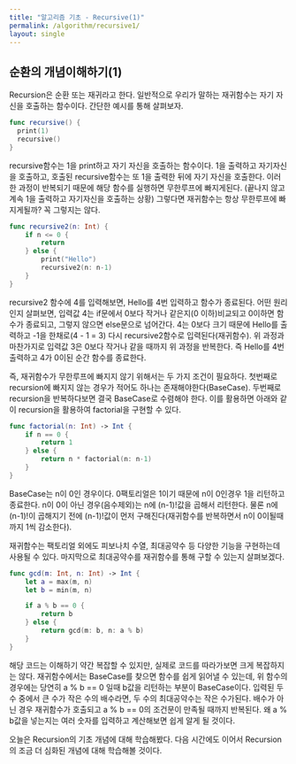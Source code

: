 ```yaml
---
title: "알고리즘 기초 - Recursive(1)"
permalink: /algorithm/recursive1/
layout: single
---
```


## 순환의 개념이해하기(1)

Recursion은 순환 또는 재귀라고 한다. 일반적으로 우리가 말하는 재귀함수는 자기 자신을 호출하는 함수이다. 간단한 예시를 통해 살펴보자.

``` swift
func recursive() {
  print(1)
  recursive()
}
```

recursive함수는 1을 print하고 자기 자신을 호출하는 함수이다. 1을 출력하고 자기자신을 호출하고, 호출된 recursive함수는 또 1을 출력한 뒤에 자기 자신을 호출한다. 이러한 과정이 반복되기 때문에 해당 함수를 실행하면 무한루프에 빠지게된다. (끝나지 않고 계속 1을 출력하고 자기자신을 호출하는 상황) 그렇다면 재귀함수는 항상 무한루프에 빠지게될까? 꼭 그렇지는 않다.

``` swift
func recursive2(n: Int) {
    if n <= 0 {
        return
    } else {
        print("Hello")
        recursive2(n: n-1)
    }
}
```

recursive2 함수에 4를 입력해보면, Hello를 4번 입력하고 함수가 종료된다. 어떤 원리인지 살펴보면, 입력값 4는 if문에서 0보다 작거나 같은지(0 이하)비교되고 0이하면 함수가 종료되고, 그렇지 않으면 else문으로 넘어간다. 4는 0보다 크기 때문에 Hello를 출력하고 -1을 한채로(4 - 1 = 3) 다시 recursive2함수로 입력된다(재귀함수). 위 과정과 마찬가지로 입력값 3은 0보다 작거나 같을 때까지 위 과정을 반복한다. 즉 Hello를 4번출력하고 4가 0이된 순간 함수를 종료한다.

즉, 재귀함수가 무한루프에 빠지지 않기 위해서는 두 가지 조건이 필요하다. 첫번째로 recursion에 빠지지 않는 경우가 적어도 하나는 존재해야한다(BaseCase). 두번째로 recursion을 반복하다보면 결국 BaseCase로 수렴해야 한다. 이를 활용하면 아래와 같이 recursion을 활용하여 factorial을 구현할 수 있다.

``` swift
func factorial(n: Int) -> Int {
    if n == 0 {
        return 1
    } else {
        return n * factorial(n: n-1)
    }
}
```
BaseCase는 n이 0인 경우이다. 0팩토리얼은 1이기 때문에 n이 0인경우 1을 리턴하고 종료한다. n이 0이 아닌 경우(음수제외)는 n에 (n-1)!값을 곱해서 리턴한다. 물론 n에 (n-1)!이 곱해지기 전에 (n-1)!값이 먼저 구해진다(재귀함수를 반복하면서 n이 0이될때까지 1씩 감소한다).

재귀함수는 팩토리얼 외에도 피보나치 수열, 최대공약수 등 다양한 기능을 구현하는데 사용될 수 있다. 마지막으로 최대공약수를 재귀함수를 통해 구할 수 있는지 살펴보겠다.

``` swift
func gcd(m: Int, n: Int) -> Int {
    let a = max(m, n)
    let b = min(m, n)

    if a % b == 0 {
        return b
    } else {
        return gcd(m: b, n: a % b)
    }
}
```

해당 코드는 이해하기 약간 복잡할 수 있지만, 실제로 코드를 따라가보면 크게 복잡하지는 않다. 재귀함수에서는 BaseCase를 찾으면 함수를 쉽게 읽어낼 수 있는데, 위 함수의 경우에는 당연히 a % b == 0 일때 b값을 리턴하는 부분이 BaseCase이다. 입력된 두 수 중에서 큰 수가 작은 수의 배수라면, 두 수의 최대공약수는 작은 수가된다. 배수가 아닌 경우 재귀함수가 호출되고 a % b == 0의 조건문이 만족될 때까지 반복된다. 왜 a % b값을 넣는지는 여러 숫자를 입력하고 계산해보면 쉽게 알게 될 것이다.

오늘은 Recursion의 기초 개념에 대해 학습해봤다. 다음 시간에도 이어서 Recursion의 조금 더 심화된 개념에 대해 학습해볼 것이다.
